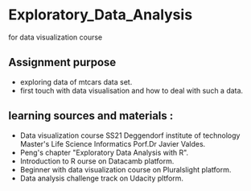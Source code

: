 # Exploratory_Data_Analysis
for data visualization course 

## Assignment purpose
- exploring data of mtcars data set. 
- first touch with data visualisation and how to deal with such a data. 

## learning sources and materials : 
- Data visualization course SS21 Deggendorf institute of technology Master's Life Science Informatics Porf.Dr Javier Valdes.
- Peng's chapter "Exploratory Data Analysis with R".
- Introduction to R ourse on Datacamb platform.
- Beginner with data visualization course on Pluralslight platform.
- Data analysis challenge track on Udacity pltform.
